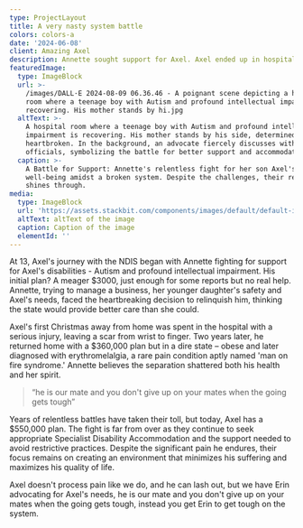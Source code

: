 ```yaml
---
type: ProjectLayout
title: A very nasty system battle
colors: colors-a
date: '2024-06-08'
client: Amazing Axel
description: Annette sought support for Axel. Axel ended up in hospital.
featuredImage:
  type: ImageBlock
  url: >-
    /images/DALL·E 2024-08-09 06.36.46 - A poignant scene depicting a hospital
    room where a teenage boy with Autism and profound intellectual impairment is
    recovering. His mother stands by hi.jpg
  altText: >-
    A hospital room where a teenage boy with Autism and profound intellectual
    impairment is recovering. His mother stands by his side, determined yet
    heartbroken. In the background, an advocate fiercely discusses with
    officials, symbolizing the battle for better support and accommodation.
  caption: >-
    A Battle for Support: Annette's relentless fight for her son Axel's
    well-being amidst a broken system. Despite the challenges, their resilience
    shines through.
media:
  type: ImageBlock
  url: 'https://assets.stackbit.com/components/images/default/default-image.png'
  altText: altText of the image
  caption: Caption of the image
  elementId: ''
---
```

At 13, Axel's journey with the NDIS began with Annette fighting for support for Axel's disabilities - Autism and profound intellectual impairment. His initial plan? A meager $3000, just enough for some reports but no real help. Annette, trying to manage a business, her younger daughter's safety and Axel's needs, faced the heartbreaking decision to relinquish him, thinking the state would provide better care than she could.

Axel's first Christmas away from home was spent in the hospital with a serious injury, leaving a scar from wrist to finger. Two years later, he returned home with a $360,000 plan but in a dire state – obese and later diagnosed with erythromelalgia, a rare pain condition aptly named 'man on fire syndrome.' Annette believes the separation shattered both his health and her spirit.

> “he is our mate and you don't give up on your mates when the going gets tough”

Years of relentless battles have taken their toll, but today, Axel has a $550,000 plan. The fight is far from over as they continue to seek appropriate Specialist Disability Accommodation and the support needed to avoid restrictive practices. Despite the significant pain he endures, their focus remains on creating an environment that minimizes his suffering and maximizes his quality of life.

Axel doesn't process pain like we do, and he can lash out, but we have Erin advocating for Axel's needs, he is our mate and you don't give up on your mates when the going gets tough, instead you get Erin to get tough on the system.
